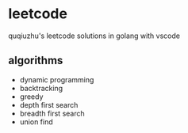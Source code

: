 # leetcode

quqiuzhu's leetcode solutions in golang with vscode

## algorithms

- dynamic programming
- backtracking
- greedy
- depth first search
- breadth first search
- union find
